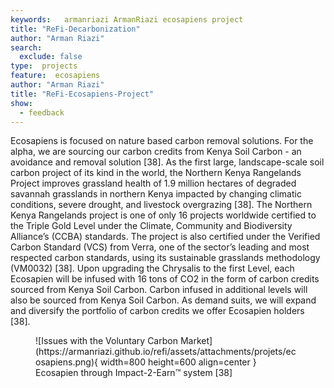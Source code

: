 ```yaml
---
keywords:   armanriazi ArmanRiazi ecosapiens project
title: "ReFi-Decarbonization"
author: "Arman Riazi"
search:
  exclude: false
type:  projects
feature:  ecosapiens
author: "Arman Riazi"
title: "ReFi-Ecosapiens-Project"
show:
  - feedback
---
```


Ecosapiens is focused on nature based carbon removal solutions. For the alpha, we are sourcing our carbon credits from Kenya Soil Carbon - an avoidance and removal solution [38].
As the first large, landscape-scale soil carbon project of its kind in the world, the Northern Kenya Rangelands Project improves grassland health of 1.9 million hectares of degraded savannah grasslands in northern Kenya impacted by changing climatic conditions, severe drought, and livestock overgrazing [38].
The Northern Kenya Rangelands project is one of only 16 projects worldwide certified to the Triple Gold Level under the Climate, Community and Biodiversity Alliance’s (CCBA) standards. The project is also certified under the Verified Carbon Standard (VCS) from Verra, one of the sector’s leading and most respected carbon standards, using its sustainable grasslands methodology (VM0032) [38].
Upon upgrading the Chrysalis to the first Level, each Ecosapien will be infused with 16 tons of CO2 in the form of carbon credits sourced from Kenya Soil Carbon. Carbon infused in additional levels will also be sourced from Kenya Soil Carbon. As demand suits, we will expand and diversify the portfolio of carbon credits we offer Ecosapien holders [38].

<figure markdown>
![Issues with the Voluntary Carbon Market](https://armanriazi.github.io/refi/assets/attachments/projets/ecosapiens.png){ width=800 height=600 align=center }
<figcaption> Ecosapien through Impact-2-Earn™ system [38]</figcaption>
</figure>